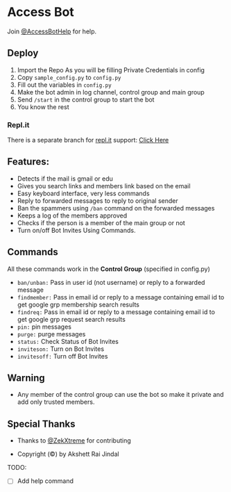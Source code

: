 # Access Bot

Join [@AccessBotHelp](https://t.me/AccessBotHelp) for help.

## Deploy

1. Import the Repo As you will be filling Private Credentials in config
2. Copy `sample_config.py` to `config.py`
3. Fill out the variables in `config.py`
4. Make the bot admin in log channel, control group and main group
5. Send `/start` in the control group to start the bot
6. You know the rest

### Repl.it

There is a separate branch for [repl.it](https://replit.com) support: [Click Here](https://github.com/akshettrj/Access-Bot/tree/replit)

## Features:

* Detects if the mail is gmail or edu
* Gives you search links and members link based on the email
* Easy keyboard interface, very less commands
* Reply to forwarded messages to reply to original sender
* Ban the spammers using `/ban` command on the forwarded messages
* Keeps a log of the members approved
* Checks if the person is a member of the main group or not
* Turn on/off Bot Invites Using Commands.

## Commands

All these commands work in the **Control Group** (specified in config.py)

* `ban/unban:` Pass in user id (not username) or reply to a forwarded message
* `findmember:` Pass in email id or reply to a message containing email id to get google grp membership search results
* `findreq:` Pass in email id or reply to a message containing email id to get google grp request search results
* `pin:` pin messages
* `purge:` purge messages
* `status:` Check Status of Bot Invites
* `inviteson:` Turn on Bot Invites
* `invitesoff:` Turn off Bot Invites

## Warning

* Any member of the control group can use the bot so make it private and add only trusted members.

## Special Thanks

* Thanks to [@ZekXtreme](https://github.com/ZekXtreme) for contributing

- Copyright (©) by Akshett Rai Jindal

TODO:

* [ ] Add help command
